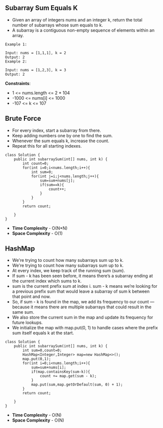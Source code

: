##  Subarray Sum Equals K

- Given an array of integers nums and an integer k, return the total number of subarrays whose sum equals to k.
- A subarray is a contiguous non-empty sequence of elements within an array.

```
Example 1:

Input: nums = [1,1,1], k = 2
Output: 2
Example 2:

Input: nums = [1,2,3], k = 3
Output: 2
```
 
**Constraints**:

- 1 <= nums.length <= 2 * 104
- -1000 <= nums[i] <= 1000
- -107 <= k <= 107

## Brute Force

- For every index, start a subarray from there.
- Keep adding numbers one by one to find the sum.
- Whenever the sum equals k, increase the count.
- Repeat this for all starting indexes.

```
class Solution {
    public int subarraySum(int[] nums, int k) {
        int count=0;
        for(int i=0;i<nums.length;i++){
            int sum=0;
            for(int j=i;j<nums.length;j++){
                sum=sum+nums[j];
                if(sum==k){
                    count++;
                }
            }
        }
        return count;
        
    }
}
```

- **Time Complexity** - O(N*N)
- **Space Complexity** - O(1)


## HashMap

- We're trying to count how many subarrays sum up to k.
- We're trying to count how many subarrays sum up to k.
- At every index, we keep track of the running sum (sum).
- If sum - k has been seen before, it means there’s a subarray ending at the current index which sums to k.
- sum is the current prefix sum at index i. sum - k means we’re looking for a previous prefix sum that would leave a subarray of sum k between that point and now.
- So, if sum - k is found in the map, we add its frequency to our count — because it means there are multiple subarrays that could result in the same sum.
- We also store the current sum in the map and update its frequency for future lookups.
- We initialize the map with map.put(0, 1) to handle cases where the prefix sum itself equals k at the start.

```
class Solution {
    public int subarraySum(int[] nums, int k) {
        int sum=0,count=0;
        HashMap<Integer,Integer> map=new HashMap<>();
        map.put(0,1);
        for(int i=0;i<nums.length;i++){
            sum=sum+nums[i];
            if(map.containsKey(sum-k)){
                count += map.get(sum - k);
            }
            map.put(sum,map.getOrDefault(sum, 0) + 1);
        }
        return count;
        
    }
}

```

- **Time Complexity** - O(N)
- **Space Complexity** - O(N)
